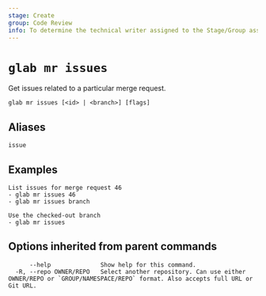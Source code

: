 ```yaml
---
stage: Create
group: Code Review
info: To determine the technical writer assigned to the Stage/Group associated with this page, see https://about.gitlab.com/handbook/product/ux/technical-writing/#assignments
---
```


<!--
This documentation is auto generated by a script.
Please do not edit this file directly. Run `make gen-docs` instead.
-->

# `glab mr issues`

Get issues related to a particular merge request.

```plaintext
glab mr issues [<id> | <branch>] [flags]
```

## Aliases

```plaintext
issue
```

## Examples

```plaintext
List issues for merge request 46
- glab mr issues 46
- glab mr issues branch

Use the checked-out branch
- glab mr issues

```

## Options inherited from parent commands

```plaintext
      --help              Show help for this command.
  -R, --repo OWNER/REPO   Select another repository. Can use either OWNER/REPO or `GROUP/NAMESPACE/REPO` format. Also accepts full URL or Git URL.
```
